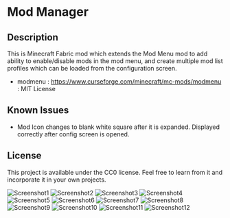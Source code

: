 # Mod Manager

## Description
This is Minecraft Fabric mod which extends the Mod Menu mod to add ability to enable/disable mods in the mod menu, and create multiple mod list profiles which can be loaded from the configuration screen.

* modmenu : https://www.curseforge.com/minecraft/mc-mods/modmenu : MIT License

## Known Issues
* Mod Icon changes to blank white square after it is expanded.  Displayed correctly after config screen is opened.

## License

This project is available under the CC0 license. Feel free to learn from it and incorporate it in your own projects.

![Screenshot1](https://github.com/h1ppyChick/modmanager/blob/trunk/src/main/resources/assets/modmanager/screenshot1.png?raw=true)
![Screenshot2](https://github.com/h1ppyChick/modmanager/blob/trunk/src/main/resources/assets/modmanager/screenshot2.png?raw=true)
![Screenshot3](https://github.com/h1ppyChick/modmanager/blob/trunk/src/main/resources/assets/modmanager/screenshot3.png?raw=true)
![Screenshot4](https://github.com/h1ppyChick/modmanager/blob/trunk/src/main/resources/assets/modmanager/screenshot4.png?raw=true)
![Screenshot5](https://github.com/h1ppyChick/modmanager/blob/trunk/src/main/resources/assets/modmanager/screenshot5.png?raw=true)
![Screenshot6](https://github.com/h1ppyChick/modmanager/blob/trunk/src/main/resources/assets/modmanager/screenshot6.png?raw=true)
![Screenshot7](https://github.com/h1ppyChick/modmanager/blob/trunk/src/main/resources/assets/modmanager/screenshot7.png?raw=true)
![Screenshot8](https://github.com/h1ppyChick/modmanager/blob/trunk/src/main/resources/assets/modmanager/screenshot8.png?raw=true)
![Screenshot9](https://github.com/h1ppyChick/modmanager/blob/trunk/src/main/resources/assets/modmanager/screenshot9.png?raw=true)
![Screenshot10](https://github.com/h1ppyChick/modmanager/blob/trunk/src/main/resources/assets/modmanager/screenshot10.png?raw=true)
![Screenshot11](https://github.com/h1ppyChick/modmanager/blob/trunk/src/main/resources/assets/modmanager/screenshot11.png?raw=true)
![Screenshot12](https://github.com/h1ppyChick/modmanager/blob/trunk/src/main/resources/assets/modmanager/screenshot12.png?raw=true)